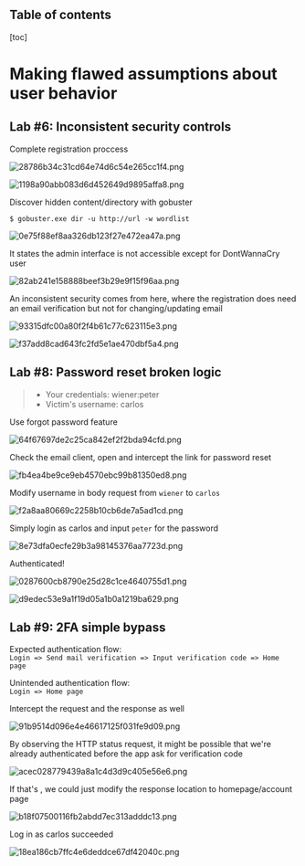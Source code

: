 Table of contents
---
[toc]
# Making flawed assumptions about user behavior

## Lab #6: Inconsistent security controls

Complete registration proccess

![28786b34c31cd64e74d6c54e265cc1f4.png](_resources/01c4460f7b6b4a8cae5129ddd5fced2f.png)


![1198a90abb083d6d452649d9895affa8.png](_resources/bc982dcb46ba41aeaef499797420e0da.png)

Discover hidden content/directory with gobuster

```
$ gobuster.exe dir -u http://url -w wordlist
```

![0e75f88ef8aa326db123f27e472ea47a.png](_resources/60a62e9099bb47139cfffc3ff4fa44c3.png)

It states the admin interface is not accessible except for DontWannaCry user

![82ab241e158888beef3b29e9f15f96aa.png](_resources/1b36d846701c4ba6aea2c06dc0c9aec6.png)

An inconsistent security comes from here, where the registration does need an email verification but not for changing/updating email

![93315dfc00a80f2f4b61c77c623115e3.png](_resources/a5fd16e457784907a3dba6ba21691b72.png)


![f37add8cad643fc2fd5e1ae470dbf5a4.png](_resources/c1bd2c60c6884675b22b0cf757f36b3f.png)

## Lab #8: Password reset broken logic

> - Your credentials: wiener:peter
> - Victim's username: carlos

Use forgot password feature

![64f67697de2c25ca842ef2f2bda94cfd.png](_resources/29d70a12a8024f478ce61abe86edaff9.png)

Check the email client, open and intercept the link for password reset

![fb4ea4be9ce9eb4570ebc99b81350ed8.png](_resources/93d1b0d494ec40dd9431d5584aa6ace0.png)

Modify username in body request from `wiener` to `carlos`

![f2a8aa80669c2258b10cb6de7a5ad1cd.png](_resources/a92d17147cc14d39b5c90157f6931f48.png)

Simply login as carlos and input `peter` for the password

![8e73dfa0ecfe29b3a98145376aa7723d.png](_resources/7ed72a5fd81c4b8ab3fe8fdf928c8d24.png)

Authenticated!

![0287600cb8790e25d28c1ce4640755d1.png](_resources/02ae678e54af4ad280c5fa77f3586a17.png)

![d9edec53e9a1f19d05a1b0a1219ba629.png](_resources/58082d59c4fe4aad917319f80d7a18f1.png)

	
## Lab #9: 2FA simple bypass

Expected authentication flow:  
`Login => Send mail verification => Input verification code => Home page`

Unintended authentication flow:  
`Login => Home page`




Intercept the request and the response as well

![91b9514d096e4e46617125f031fe9d09.png](_resources/d9efd0a718204a5a80852cdc3bdce951.png)

By observing the HTTP status request, it might be possible that we're already authenticated before the app ask for verification code

![acec028779439a8a1c4d3d9c405e56e6.png](_resources/601613c7ccfd4ee6904ba3f8b2262a5f.png)

If that's , we could just modify the response location to homepage/account page

![b18f07500116fb2abdd7ec313adddc13.png](_resources/814920e7f5614b1784d3a15269848198.png)


Log in as carlos succeeded

![18ea186cb7ffc4e6deddce67df42040c.png](_resources/abd3785a7de346feba6979be9453f74c.png)

